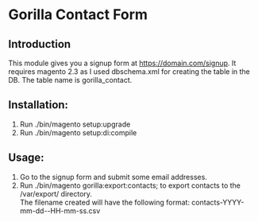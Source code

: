 Gorilla Contact Form
================

Introduction
------------
This module gives you a signup form at https://domain.com/signup.  It requires magento 2.3 as 
I used dbschema.xml for creating the table in the DB.  The table name is gorilla_contact.

Installation:
---------------
1. Run ./bin/magento setup:upgrade
2. Run ./bin/magento setup:di:compile

Usage:
---------------
1. Go to the signup form and submit some email addresses.
2. Run ./bin/magento gorilla:export:contacts; to export contacts to the /var/export/ directory.  
   The filename created will have the following format: contacts-YYYY-mm-dd--HH-mm-ss.csv
   
